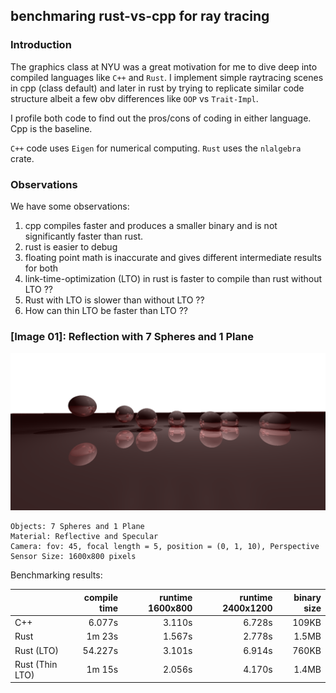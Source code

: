 ## benchmaring rust-vs-cpp for ray tracing

### Introduction
The graphics class at NYU was a great motivation for me to dive deep into compiled languages like `C++` and `Rust`. I implement simple raytracing scenes in cpp (class default) and later in rust by trying to replicate similar code structure albeit a few obv differences like `OOP` vs `Trait-Impl`. 

I profile both code to find out the pros/cons of coding in either language. Cpp is the baseline.


`C++` code uses `Eigen` for numerical computing. `Rust` uses the `nlalgebra` crate. 

### Observations
We have some observations:
1. cpp compiles faster and produces a smaller binary and is not significantly faster than rust.
2. rust is easier to debug
3. floating point math is inaccurate and gives different intermediate results for both
4. link-time-optimization (LTO) in rust is faster to compile than rust without LTO ??
5. Rust with LTO is slower than without LTO ??
6. How can thin LTO be faster than LTO ??

### [Image 01]: Reflection with 7 Spheres and 1 Plane
<img src="./scene.png">

```
Objects: 7 Spheres and 1 Plane
Material: Reflective and Specular
Camera: fov: 45, focal length = 5, position = (0, 1, 10), Perspective
Sensor Size: 1600x800 pixels
```


Benchmarking results:

|      | compile time | runtime 1600x800 | runtime 2400x1200 | binary size |
| :--- | ---:        | ---:              | ---:               | ---:        |
| C++  | 6.077s      | 3.110s            | 6.728s             | 109KB       |
| Rust | 1m 23s      | 1.567s            | 2.778s             | 1.5MB       |
| Rust (LTO) | 54.227s | 3.101s            | 6.914s             | 760KB       |
| Rust (Thin LTO) | 1m 15s | 2.056s            | 4.170s             | 1.4MB       |

